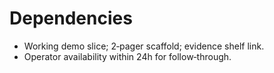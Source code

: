# Dependencies
- Working demo slice; 2‑pager scaffold; evidence shelf link.
- Operator availability within 24h for follow‑through.

